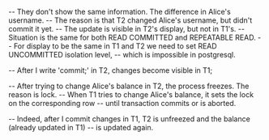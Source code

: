 -- They don't show the same information. The difference in Alice's username.
-- The reason is that T2 changed Alice's username, but didn't commit it yet. 
-- The update is visible in T2's display, but not in T1's.
-- Situation is the same for both READ COMMITTED and REPEATABLE READ.
-- For display to be the same in T1 and T2 we need to set READ UNCOMMITTED isolation level,
-- which is impossible in postgresql.

-- After I write 'commit;' in T2, changes become visible in T1;

-- After trying to change Alice's balance in T2, the process freezes. The reason is lock.
-- When T1 tries to change Alice's balance, it sets the lock on the corresponding row
-- until transaction commits or is aborted.

-- Indeed, after I commit changes in T1, T2 is unfreezed and the balance (already updated in T1)
-- is updated again.